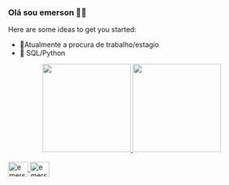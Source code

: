 ### Olá sou emerson 🐱‍👤
Here are some ideas to get you started:
- 🔭Atualmente a procura de trabalho/estagio
- 🌱 SQL/Python


<div align="center">
  <a href="https://github.com/emersonjosedev">
  <img height="180em" src="https://github-readme-stats.vercel.app/api?username=emersonjosedev&show_icons=true&theme=dracula&include_all_commits=true&count_private=true"/>
  <img height="180em" src="https://github-readme-stats.vercel.app/api/top-langs/?username=emersonjosedev&layout=compact&langs_count=7&theme=dracula"/>
</div>
  
 <div style="display: inline_block"><br>
 <img align="center" alt="emerson-Js" height="30" width="40" src="https://cdn.jsdelivr.net/gh/devicons/devicon/icons/python/python-original-wordmark.svg">
 <img align="center" alt="emerson-Js" height="30" width="40" src="https://cdn.jsdelivr.net/gh/devicons/devicon/icons/mysql/mysql-original-wordmark.svg" />
  
</div>

